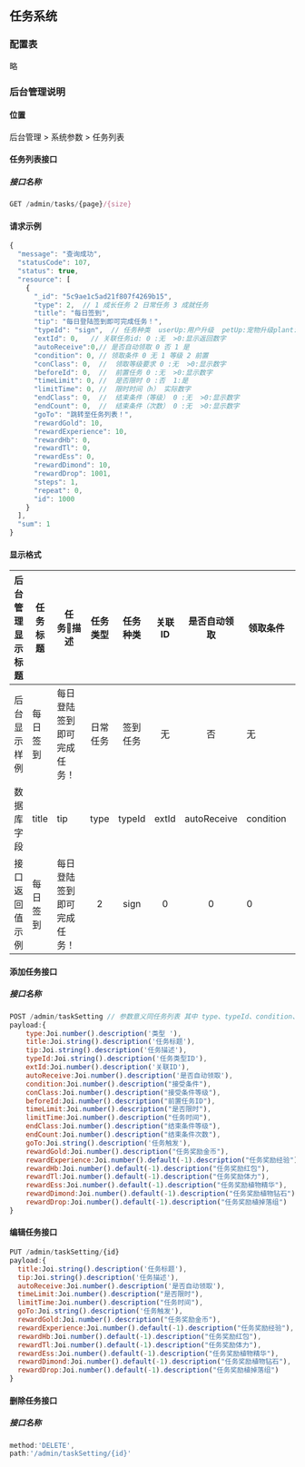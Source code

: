 ## 任务系统

### 配置表

略

### 后台管理说明

#### 位置

后台管理 > 系统参数 > 任务列表

#### 任务列表接口

##### 接口名称

```js 
GET /admin/tasks/{page}/{size}
```

#### 请求示例

``` js
{
  "message": "查询成功",
  "statusCode": 107,
  "status": true,
  "resource": [
    {
      "_id": "5c9ae1c5ad21f807f4269b15",
      "type": 2,  // 1 成长任务 2 日常任务 3 成就任务
      "title": "每日签到",  
      "tip": "每日登陆签到即可完成任务！",
      "typeId": "sign",  // 任务种类  userUp:用户升级  petUp:宠物升级plant:种植植物 feed:养殖动物 sign:每日签到 buySeed:购买种子 buyAnimal:购买动物 useProp:使用道具 share:分享邀请任务 harvestPlant:收获植物  harvestFarm:收获动物 
      "extId": 0,   // 关联任务id: 0 :无  >0:显示返回数字
      "autoReceive":0,// 是否自动领取 0 否 1 是
      "condition": 0, // 领取条件 0 无 1 等级 2 前置
      "conClass": 0,  //  领取等级要求 0 :无  >0:显示数字
      "beforeId": 0,  //  前置任务 0 :无  >0:显示数字
      "timeLimit": 0, //  是否限时 0 :否  1:是
      "limitTime": 0, //  限时时间（h） 实际数字
      "endClass": 0,  //  结束条件（等级） 0 :无  >0:显示数字
      "endCount": 0,  //  结束条件（次数） 0 :无  >0:显示数字
      "goTo": "跳转至任务列表！",
      "rewardGold": 10, 
      "rewardExperience": 10,
      "rewardHb": 0,
      "rewardTl": 0,
      "rewardEss": 0,
      "rewardDimond": 10,
      "rewardDrop": 1001,
      "steps": 1,
      "repeat": 0,
      "id": 1000
    }
  ],
  "sum": 1
}
```



#### 显示格式

| 后台管理显示标题 | 任务标题 | 任务描述                   | 任务类型 | 任务种类 | 关联ID | 是否自动领取 | 领取条件  | 领取等级 | 前置任务ID | 是否限时  | 限时时间(h) | 结束条件等级 | 结束条件次数 | 任务总步数 | 任务触发         |   奖励金币 |     奖励经验     | 奖励红包 | 奖励体力 | 奖励精华  |   奖励钻石   | 奖励道具掉落组 |
| ---------------- | -------- | -------------------------- | :------: | :------: | :----: | :----------: | --------- | -------- | ---------- | --------- | ----------- | ------------ | ------------ | ---------- | ---------------- | ---------: | :--------------: | :------: | :------: | :-------: | :----------: | :------------: |
| 后台显示样例     | 每日签到 | 每日登陆签到即可完成任务！ | 日常任务 | 签到任务 |   无   |      否      | 无        | 0        | 无         | 否        | 0           | 0            | 0            | 1          | 跳转至任务列表！ |         10 |        0         |    0     |    0     |     0     |      0       |      1001      |
| 数据库字段       | title    | tip                        |   type   |  typeId  | extId  | autoReceive  | condition | conClass | beforeId   | timeLimit | limitTime   | endClass     | endCount     | steps      | goTo             | rewardGold | rewardExperience | rewardHb | rewardTl | rewardEss | rewardDimond |   rewardDrop   |
| 接口返回值示例   | 每日签到 | 每日登陆签到即可完成任务！ |    2     |   sign   |   0    |      0       | 0         | 0        | 0          | 0         | 0           | 0            | 0            | 1          | 跳转至任务列表！ |         10 |        0         |    0     |    0     |     0     |      0       |      1001      |

#### 添加任务接口

##### 接口名称

``` js
POST /admin/taskSetting // 参数意义同任务列表 其中 type、typeId、condition、autoReceive、timeLimit 要让用户知道选择的意义,做成选择框等
payload:{
    type:Joi.number().description('类型 '),
    title:Joi.string().description('任务标题'),
    tip:Joi.string().description('任务描述'),
    typeId:Joi.string().description('任务类型ID'),
    extId:Joi.number().description('关联ID'),
    autoReceive:Joi.number().description('是否自动领取'),
    condition:Joi.number().description("接受条件"),
    conClass:Joi.number().description("接受条件等级"),
    beforeId:Joi.number().description("前置任务ID"),
    timeLimit:Joi.number().description("是否限时"),
    limitTime:Joi.number().description("任务时间"),
    endClass:Joi.number().description("结束条件等级"),
    endCount:Joi.number().description("结束条件次数"),
    goTo:Joi.string().description('任务触发'),
    rewardGold:Joi.number().description("任务奖励金币"),
    rewardExperience:Joi.number().default(-1).description("任务奖励经验"),
    rewardHb:Joi.number().default(-1).description("任务奖励红包"),
    rewardTl:Joi.number().default(-1).description("任务奖励体力"),
    rewardEss:Joi.number().default(-1).description("任务奖励植物精华"),
    rewardDimond:Joi.number().default(-1).description("任务奖励植物钻石"),
    rewardDrop:Joi.number().default(-1).description("任务奖励植掉落组")
}
```



#### 编辑任务接口

```js
PUT /admin/taskSetting/{id}
payload:{
  title:Joi.string().description('任务标题'),
  tip:Joi.string().description('任务描述'),
  autoReceive:Joi.number().description('是否自动领取'),
  timeLimit:Joi.number().description("是否限时"),
  limitTime:Joi.number().description("任务时间"),
  goTo:Joi.string().description('任务触发'),
  rewardGold:Joi.number().description("任务奖励金币"),
  rewardExperience:Joi.number().default(-1).description("任务奖励经验"),
  rewardHb:Joi.number().default(-1).description("任务奖励红包"),
  rewardTl:Joi.number().default(-1).description("任务奖励体力"),
  rewardEss:Joi.number().default(-1).description("任务奖励植物精华"),
  rewardDimond:Joi.number().default(-1).description("任务奖励植物钻石"),
  rewardDrop:Joi.number().default(-1).description("任务奖励植掉落组")
}
```





#### 删除任务接口

##### 接口名称

```js
method:'DELETE',
path:'/admin/taskSetting/{id}'
```



